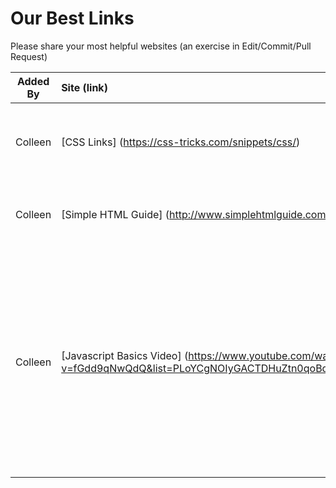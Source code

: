 <h1>Our Best Links</h1>

Please share your most helpful websites (an exercise in Edit/Commit/Pull Request)

 Added By | Site (link) | Why it's amazing
:--------:| :------------- | :---------------- 
Colleen | [CSS Links] (https://css-tricks.com/snippets/css/) | Lots of little snippets of code in here. Named CSS, but also has html, javascript, jquery, and a few others
Colleen | [Simple HTML Guide] (http://www.simplehtmlguide.com/) | Cheatsheets of basic code for HTML and CSS. As a rank beginner, I've been using this a bit.
Colleen | [Javascript Basics Video] (https://www.youtube.com/watch?v=fGdd9qNwQdQ&list=PLoYCgNOIyGACTDHuZtn0qoBdpzV9c327V) | by LearnCode.academy - It has über basic, bite sized pieces of video. There are 7 in the Javascript Basics series, defining and giving examples of variables, comparison operators, functions, alerts, arrays, loops, selections, and events. There are also lots of other videos for further learning on. 

